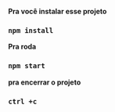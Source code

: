 
**Pra você instalar esse projeto** 
### `npm install`

**Pra roda** 
### `npm start`

**pra encerrar o projeto** 
### `ctrl +c`
